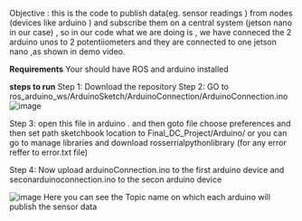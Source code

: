 Objective : this is the code to publish data(eg. sensor readings ) from nodes (devices like arduino ) and subscribe them on a central system (jetson nano in our case) , so in our code what we are doing is , we have conneced the 2 arduino unos to 2 potentiiometers and they are connected to one jetson nano ,as shown in demo video.

**Requirements**
Your should have ROS and arduino installed 

**steps to run** 
Step 1: Download the repository 
Step 2: GO to ros_arduino_ws/ArduinoSketch/ArduinoConnection/ArduinoConnection.ino 
![image](https://github.com/geekyharsh01/Final_DC_Project/assets/95271790/99376ce0-ba45-4b7b-8eef-7bd0c91da3aa)

Step 3: open this file in arduino . and then goto file choose preferences and then set path sketchbook location  to  Final_DC_Project/Arduino/  or you can go to manage libraries and download rosserrialpythonlibrary (for any error reffer to error.txt file)

Step 4: Now upload arduinoConnection.ino to the first arduino device and seconarduinoconnection.ino to the secon arduino device 

![image](https://github.com/geekyharsh01/Final_DC_Project/assets/95271790/2bdc7b9f-fef0-4a20-9c83-8ffbdc0bfb78)
Here you can see the Topic name on which each arduino will publish the sensor data 








